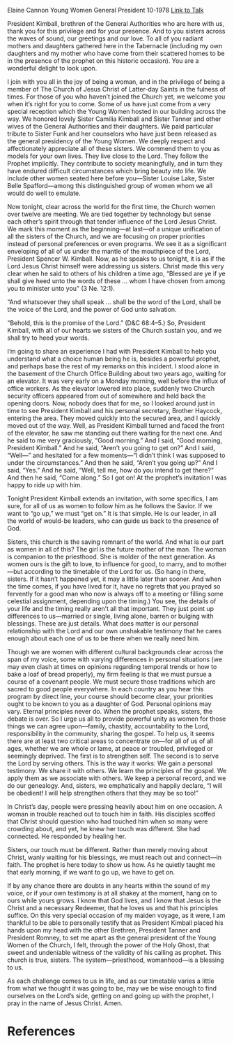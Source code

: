 Elaine Cannon
Young Women General President
10-1978
[Link to Talk](https://www.churchofjesuschrist.org/study/general-conference/1978/10/if-we-want-to-go-up-we-have-to-get-on?lang=eng)

President Kimball, brethren of the General Authorities who are here with us, thank you for this privilege and for your presence. And to you sisters across the waves of sound, our greetings and our love. To all of you radiant mothers and daughters gathered here in the Tabernacle (including my own daughters and my mother who have come from their scattered homes to be in the presence of the prophet on this historic occasion). You are a wonderful delight to look upon.

I join with you all in the joy of being a woman, and in the privilege of being a member of The Church of Jesus Christ of Latter-day Saints in the fulness of times. For those of you who haven’t joined the Church yet, we welcome you when it’s right for you to come. Some of us have just come from a very special reception which the Young Women hosted in our building across the way. We honored lovely Sister Camilia Kimball and Sister Tanner and other wives of the General Authorities and their daughters. We paid particular tribute to Sister Funk and her counselors who have just been released as the general presidency of the Young Women. We deeply respect and affectionately appreciate all of these sisters. We commend them to you as models for your own lives. They live close to the Lord. They follow the Prophet implicitly. They contribute to society meaningfully, and in turn they have endured difficult circumstances which bring beauty into life. We include other women seated here before you—Sister Louise Lake, Sister Belle Spafford—among this distinguished group of women whom we all would do well to emulate.

Now tonight, clear across the world for the first time, the Church women over twelve are meeting. We are tied together by technology but sense each other’s spirit through that tender influence of the Lord Jesus Christ. We mark this moment as the beginning—at last—of a unique unification of all the sisters of the Church, and we are focusing on proper priorities instead of personal preferences or even programs. We see it as a significant enveloping of all of us under the mantle of the mouthpiece of the Lord, President Spencer W. Kimball. Now, as he speaks to us tonight, it is as if the Lord Jesus Christ himself were addressing us sisters. Christ made this very clear when he said to others of his children a time ago, “Blessed are ye if ye shall give heed unto the words of these … whom I have chosen from among you to minister unto you” (3 Ne. 12:1).

“And whatsoever they shall speak … shall be the word of the Lord, shall be the voice of the Lord, and the power of God unto salvation.

“Behold, this is the promise of the Lord.” (D&C 68:4–5.) So, President Kimball, with all of our hearts we sisters of the Church sustain you, and we shall try to heed your words.

I’m going to share an experience I had with President Kimball to help you understand what a choice human being he is, besides a powerful prophet, and perhaps base the rest of my remarks on this incident. I stood alone in the basement of the Church Office Building about two years ago, waiting for an elevator. It was very early on a Monday morning, well before the influx of office workers. As the elevator lowered into place, suddenly two Church security officers appeared from out of somewhere and held back the opening doors. Now, nobody does that for me, so I looked around just in time to see President Kimball and his personal secretary, Brother Haycock, entering the area. They moved quickly into the secured area, and I quickly moved out of the way. Well, as President Kimball turned and faced the front of the elevator, he saw me standing out there waiting for the next one. And he said to me very graciously, “Good morning.” And I said, “Good morning, President Kimball.” And he said, “Aren’t you going to get on?” And I said, “Well—” and hesitated for a few moments—“I didn’t think I was supposed to under the circumstances.” And then he said, “Aren’t you going up?” And I said, “Yes.” And he said, “Well, tell me, how do you intend to get there?” And then he said, “Come along.” So I got on! At the prophet’s invitation I was happy to ride up with him.

Tonight President Kimball extends an invitation, with some specifics, I am sure, for all of us as women to follow him as he follows the Savior. If we want to “go up,” we must “get on.” It is that simple. He is our leader, in all the world of would-be leaders, who can guide us back to the presence of God.

Sisters, this church is the saving remnant of the world. And what is our part as women in all of this? The girl is the future mother of the man. The woman is companion to the priesthood. She is molder of the next generation. As women ours is the gift to love, to influence for good, to marry, and to mother—but according to the timetable of the Lord for us. (So hang in there, sisters. If it hasn’t happened yet, it may a little later than sooner. And when the time comes, if you have lived for it, have no regrets that you prayed so fervently for a good man who now is always off to a meeting or filling some celestial assignment, depending upon the timing.) You see, the details of your life and the timing really aren’t all that important. They just point up differences to us—married or single, living alone, barren or bulging with blessings. These are just details. What does matter is our personal relationship with the Lord and our own unshakable testimony that he cares enough about each one of us to be there when we really need him.

Though we are women with different cultural backgrounds clear across the span of my voice, some with varying differences in personal situations (we may even clash at times on opinions regarding temporal trends or how to bake a loaf of bread properly), my firm feeling is that we must pursue a course of a covenant people. We must secure those traditions which are sacred to good people everywhere. In each country as you hear this program by direct line, your course should become clear, your priorities ought to be known to you as a daughter of God. Personal opinions may vary. Eternal principles never do. When the prophet speaks, sisters, the debate is over. So I urge us all to provide powerful unity as women for those things we can agree upon—family, chastity, accountability to the Lord, responsibility in the community, sharing the gospel. To help us, it seems there are at least two critical areas to concentrate on—for all of us of all ages, whether we are whole or lame, at peace or troubled, privileged or seemingly deprived. The first is to strengthen self. The second is to serve the Lord by serving others. This is the way it works: We gain a personal testimony. We share it with others. We learn the principles of the gospel. We apply them as we associate with others. We keep a personal record, and we do our genealogy. And, sisters, we emphatically and happily declare, “I will be obedient! I will help strengthen others that they may be so too!”

In Christ’s day, people were pressing heavily about him on one occasion. A woman in trouble reached out to touch him in faith. His disciples scoffed that Christ should question who had touched him when so many were crowding about, and yet, he knew her touch was different. She had connected. He responded by healing her.

Sisters, our touch must be different. Rather than merely moving about Christ, wanly waiting for his blessings, we must reach out and connect—in faith. The prophet is here today to show us how. As he quietly taught me that early morning, if we want to go up, we have to get on.

If by any chance there are doubts in any hearts within the sound of my voice, or if your own testimony is at all shakey at the moment, hang on to ours while yours grows. I know that God lives, and I know that Jesus is the Christ and a necessary Redeemer, that he loves us and that his principles suffice. On this very special occasion of my maiden voyage, as it were, I am thankful to be able to personally testify that as President Kimball placed his hands upon my head with the other Brethren, President Tanner and President Romney, to set me apart as the general president of the Young Women of the Church, I felt, through the power of the Holy Ghost, that sweet and undeniable witness of the validity of his calling as prophet. This church is true, sisters. The system—priesthood, womanhood—is a blessing to us.

As each challenge comes to us in life, and as our timetable varies a little from what we thought it was going to be, may we be wise enough to find ourselves on the Lord’s side, getting on and going up with the prophet, I pray in the name of Jesus Christ. Amen.

# References
